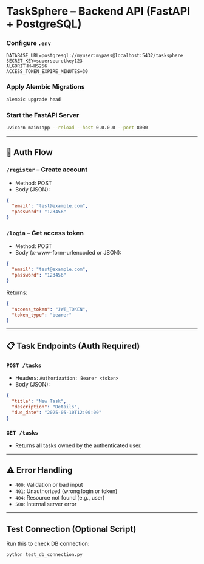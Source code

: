 # TaskSphere – Backend API (FastAPI + PostgreSQL)

### Configure `.env`

```env
DATABASE_URL=postgresql://myuser:mypass@localhost:5432/tasksphere
SECRET_KEY=supersecretkey123
ALGORITHM=HS256
ACCESS_TOKEN_EXPIRE_MINUTES=30
```

### Apply Alembic Migrations

```bash
alembic upgrade head
```

### Start the FastAPI Server

```bash
uvicorn main:app --reload --host 0.0.0.0 --port 8000
```

---

## 🔐 Auth Flow

### `/register` – Create account

- Method: POST
- Body (JSON):
```json
{
  "email": "test@example.com",
  "password": "123456"
}
```

### `/login` – Get access token

- Method: POST
- Body (x-www-form-urlencoded or JSON):
```json
{
  "email": "test@example.com",
  "password": "123456"
}
```

Returns:
```json
{
  "access_token": "JWT_TOKEN",
  "token_type": "bearer"
}
```

---

## 📋 Task Endpoints (Auth Required)

### `POST /tasks`

- Headers: `Authorization: Bearer <token>`
- Body (JSON):
```json
{
  "title": "New Task",
  "description": "Details",
  "due_date": "2025-05-10T12:00:00"
}
```

### `GET /tasks`

- Returns all tasks owned by the authenticated user.

---

## ⚠️ Error Handling

- `400`: Validation or bad input
- `401`: Unauthorized (wrong login or token)
- `404`: Resource not found (e.g., user)
- `500`: Internal server error

---

## Test Connection (Optional Script)

Run this to check DB connection:
```bash
python test_db_connection.py
```

